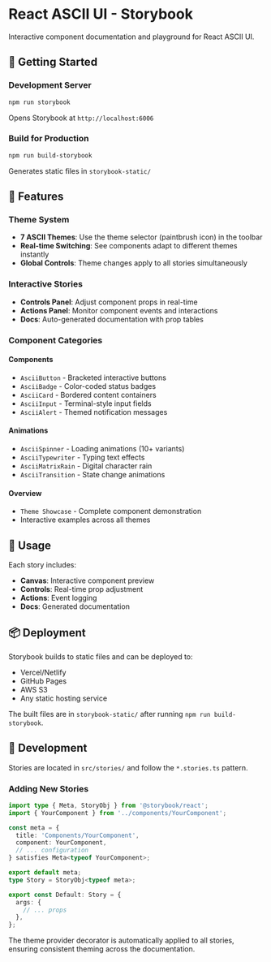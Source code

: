 # React ASCII UI - Storybook

Interactive component documentation and playground for React ASCII UI.

## 🚀 Getting Started

### Development Server
```bash
npm run storybook
```
Opens Storybook at `http://localhost:6006`

### Build for Production
```bash
npm run build-storybook
```
Generates static files in `storybook-static/`

## 🎨 Features

### Theme System
- **7 ASCII Themes**: Use the theme selector (paintbrush icon) in the toolbar
- **Real-time Switching**: See components adapt to different themes instantly
- **Global Controls**: Theme changes apply to all stories simultaneously

### Interactive Stories
- **Controls Panel**: Adjust component props in real-time
- **Actions Panel**: Monitor component events and interactions
- **Docs**: Auto-generated documentation with prop tables

### Component Categories

#### **Components**
- `AsciiButton` - Bracketed interactive buttons
- `AsciiBadge` - Color-coded status badges  
- `AsciiCard` - Bordered content containers
- `AsciiInput` - Terminal-style input fields
- `AsciiAlert` - Themed notification messages

#### **Animations**  
- `AsciiSpinner` - Loading animations (10+ variants)
- `AsciiTypewriter` - Typing text effects
- `AsciiMatrixRain` - Digital character rain
- `AsciiTransition` - State change animations

#### **Overview**
- `Theme Showcase` - Complete component demonstration
- Interactive examples across all themes

## 🎯 Usage

Each story includes:
- **Canvas**: Interactive component preview
- **Controls**: Real-time prop adjustment
- **Actions**: Event logging
- **Docs**: Generated documentation

## 📦 Deployment

Storybook builds to static files and can be deployed to:
- Vercel/Netlify
- GitHub Pages  
- AWS S3
- Any static hosting service

The built files are in `storybook-static/` after running `npm run build-storybook`.

## 🔧 Development

Stories are located in `src/stories/` and follow the `*.stories.ts` pattern.

### Adding New Stories
```typescript
import type { Meta, StoryObj } from '@storybook/react';
import { YourComponent } from '../components/YourComponent';

const meta = {
  title: 'Components/YourComponent',
  component: YourComponent,
  // ... configuration
} satisfies Meta<typeof YourComponent>;

export default meta;
type Story = StoryObj<typeof meta>;

export const Default: Story = {
  args: {
    // ... props
  },
};
```

The theme provider decorator is automatically applied to all stories, ensuring consistent theming across the documentation.